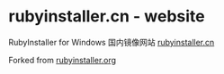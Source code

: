# rubyinstaller.cn - website

RubyInstaller for Windows 国内镜像网站 [rubyinstaller.cn](rubyinstaller.cn)

Forked from [rubyinstaller.org](https://rubyinstaller.org)
